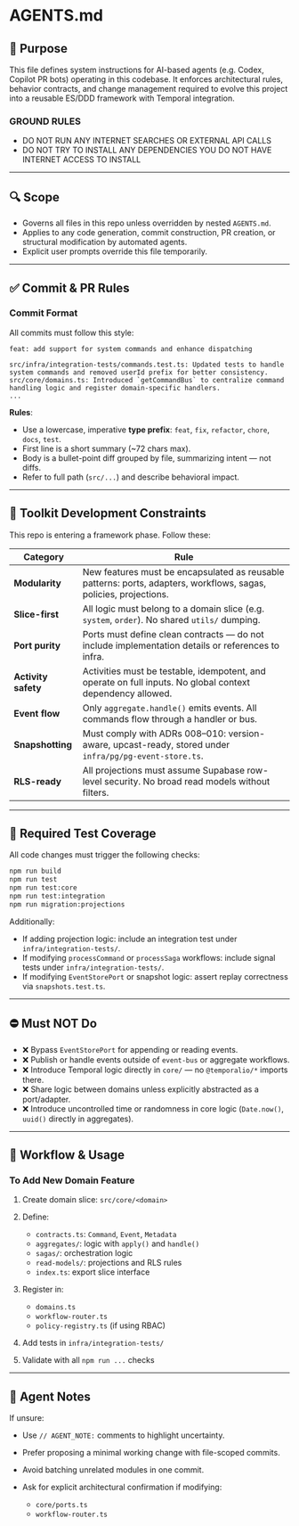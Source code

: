 # AGENTS.md

## 🎯 Purpose

This file defines system instructions for AI-based agents (e.g. Codex, Copilot PR bots) operating in this codebase. It enforces architectural rules, behavior contracts, and change management required to evolve this project into a reusable ES/DDD framework with Temporal integration.

### GROUND RULES

* DO NOT RUN ANY INTERNET SEARCHES OR EXTERNAL API CALLS
* DO NOT TRY TO INSTALL ANY DEPENDENCIES YOU DO NOT HAVE INTERNET ACCESS TO INSTALL

---

## 🔍 Scope

* Governs all files in this repo unless overridden by nested `AGENTS.md`.
* Applies to any code generation, commit construction, PR creation, or structural modification by automated agents.
* Explicit user prompts override this file temporarily.

---

## ✅ Commit & PR Rules

### Commit Format

All commits must follow this style:

```text
feat: add support for system commands and enhance dispatching

src/infra/integration-tests/commands.test.ts: Updated tests to handle system commands and removed userId prefix for better consistency.
src/core/domains.ts: Introduced `getCommandBus` to centralize command handling logic and register domain-specific handlers.
...
```

**Rules**:

* Use a lowercase, imperative **type prefix**: `feat`, `fix`, `refactor`, `chore`, `docs`, `test`.
* First line is a short summary (\~72 chars max).
* Body is a bullet-point diff grouped by file, summarizing intent — not diffs.
* Refer to full path (`src/...`) and describe behavioral impact.

---

## 🧱 Toolkit Development Constraints

This repo is entering a framework phase. Follow these:

| Category            | Rule                                                                                                              |
| ------------------- | ----------------------------------------------------------------------------------------------------------------- |
| **Modularity**      | New features must be encapsulated as reusable patterns: ports, adapters, workflows, sagas, policies, projections. |
| **Slice-first**     | All logic must belong to a domain slice (e.g. `system`, `order`). No shared `utils/` dumping.                     |
| **Port purity**     | Ports must define clean contracts — do not include implementation details or references to infra.                 |
| **Activity safety** | Activities must be testable, idempotent, and operate on full inputs. No global context dependency allowed.        |
| **Event flow**      | Only `aggregate.handle()` emits events. All commands flow through a handler or bus.                               |
| **Snapshotting**    | Must comply with ADRs 008–010: version-aware, upcast-ready, stored under `infra/pg/pg-event-store.ts`.            |
| **RLS-ready**       | All projections must assume Supabase row-level security. No broad read models without filters.                    |

---

## 🧪 Required Test Coverage

All code changes must trigger the following checks:

```bash
npm run build
npm run test
npm run test:core
npm run test:integration
npm run migration:projections
```

Additionally:

* If adding projection logic: include an integration test under `infra/integration-tests/`.
* If modifying `processCommand` or `processSaga` workflows: include signal tests under `infra/integration-tests/`.
* If modifying `EventStorePort` or snapshot logic: assert replay correctness via `snapshots.test.ts`.

---

## ⛔ Must NOT Do

* ❌ Bypass `EventStorePort` for appending or reading events.
* ❌ Publish or handle events outside of `event-bus` or aggregate workflows.
* ❌ Introduce Temporal logic directly in `core/` — no `@temporalio/*` imports there.
* ❌ Share logic between domains unless explicitly abstracted as a port/adapter.
* ❌ Introduce uncontrolled time or randomness in core logic (`Date.now()`, `uuid()` directly in aggregates).

---

## 🧭 Workflow & Usage

### To Add New Domain Feature

1. Create domain slice: `src/core/<domain>`
2. Define:

    * `contracts.ts`: `Command`, `Event`, `Metadata`
    * `aggregates/`: logic with `apply()` and `handle()`
    * `sagas/`: orchestration logic
    * `read-models/`: projections and RLS rules
    * `index.ts`: export slice interface
3. Register in:

    * `domains.ts`
    * `workflow-router.ts`
    * `policy-registry.ts` (if using RBAC)
4. Add tests in `infra/integration-tests/`
5. Validate with all `npm run ...` checks

---

## 🤖 Agent Notes

If unsure:

* Use `// AGENT_NOTE:` comments to highlight uncertainty.
* Prefer proposing a minimal working change with file-scoped commits.
* Avoid batching unrelated modules in one commit.
* Ask for explicit architectural confirmation if modifying:

    * `core/ports.ts`
    * `workflow-router.ts`
